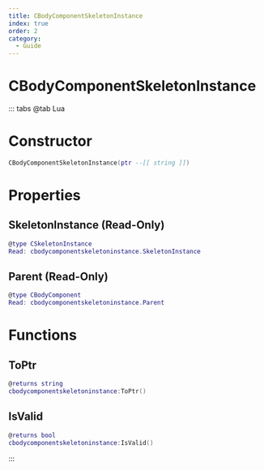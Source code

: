 ```yaml
---
title: CBodyComponentSkeletonInstance
index: true
order: 2
category:
  - Guide
---
```


# CBodyComponentSkeletonInstance

::: tabs
@tab Lua
# Constructor
```lua
CBodyComponentSkeletonInstance(ptr --[[ string ]])
```
# Properties
## SkeletonInstance (Read-Only)
```lua
@type CSkeletonInstance
Read: cbodycomponentskeletoninstance.SkeletonInstance
```
## Parent (Read-Only)
```lua
@type CBodyComponent
Read: cbodycomponentskeletoninstance.Parent
```
# Functions
## ToPtr
```lua
@returns string
cbodycomponentskeletoninstance:ToPtr()
```
## IsValid
```lua
@returns bool
cbodycomponentskeletoninstance:IsValid()
```

:::